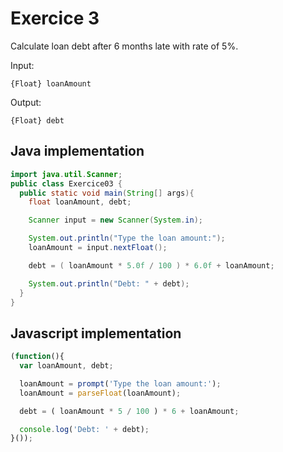 # Exercice 3

Calculate loan debt after 6 months late with rate of 5%.

Input: 
```
{Float} loanAmount
```

Output: 
```
{Float} debt
```

## Java implementation
```java
import java.util.Scanner;
public class Exercice03 {
  public static void main(String[] args){
    float loanAmount, debt;

    Scanner input = new Scanner(System.in);

    System.out.println("Type the loan amount:");
    loanAmount = input.nextFloat();

    debt = ( loanAmount * 5.0f / 100 ) * 6.0f + loanAmount;

    System.out.println("Debt: " + debt);
  }
}
```

## Javascript implementation
```javascript
(function(){
  var loanAmount, debt;

  loanAmount = prompt('Type the loan amount:'); 
  loanAmount = parseFloat(loanAmount);

  debt = ( loanAmount * 5 / 100 ) * 6 + loanAmount;

  console.log('Debt: ' + debt);
}());
```
